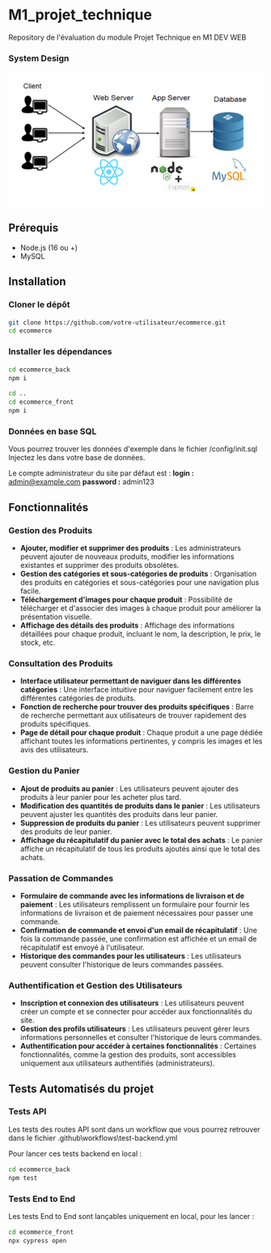# M1_projet_technique

Repository de l'évaluation du module Projet Technique en M1 DEV WEB 

### System Design

<p align="center">
  <img src="/config/System_Design.png">
</p>

## Prérequis

- Node.js (16 ou +)
- MySQL

## Installation 

### Cloner le dépôt

```bash
git clone https://github.com/votre-utilisateur/ecommerce.git
cd ecommerce
```

### Installer les dépendances 

```bash
cd ecommerce_back
npm i
```

```bash
cd ..
cd ecommerce_front
npm i
```
### Données en base SQL

Vous pourrez trouver les données d'exemple dans le fichier /config/init.sql
Injectez les dans votre base de données.

Le compte administrateur du site par défaut est :
**login :** admin@example.com
**password :** admin123

## Fonctionnalités

### Gestion des Produits

- **Ajouter, modifier et supprimer des produits** : Les administrateurs peuvent ajouter de nouveaux produits, modifier les informations existantes et supprimer des produits obsolètes.
- **Gestion des catégories et sous-catégories de produits** : Organisation des produits en catégories et sous-catégories pour une navigation plus facile.
- **Téléchargement d'images pour chaque produit** : Possibilité de télécharger et d'associer des images à chaque produit pour améliorer la présentation visuelle.
- **Affichage des détails des produits** : Affichage des informations détaillées pour chaque produit, incluant le nom, la description, le prix, le stock, etc.

### Consultation des Produits

- **Interface utilisateur permettant de naviguer dans les différentes catégories** : Une interface intuitive pour naviguer facilement entre les différentes catégories de produits.
- **Fonction de recherche pour trouver des produits spécifiques** : Barre de recherche permettant aux utilisateurs de trouver rapidement des produits spécifiques.
- **Page de détail pour chaque produit** : Chaque produit a une page dédiée affichant toutes les informations pertinentes, y compris les images et les avis des utilisateurs.

### Gestion du Panier

- **Ajout de produits au panier** : Les utilisateurs peuvent ajouter des produits à leur panier pour les acheter plus tard.
- **Modification des quantités de produits dans le panier** : Les utilisateurs peuvent ajuster les quantités des produits dans leur panier.
- **Suppression de produits du panier** : Les utilisateurs peuvent supprimer des produits de leur panier.
- **Affichage du récapitulatif du panier avec le total des achats** : Le panier affiche un récapitulatif de tous les produits ajoutés ainsi que le total des achats.

### Passation de Commandes

- **Formulaire de commande avec les informations de livraison et de paiement** : Les utilisateurs remplissent un formulaire pour fournir les informations de livraison et de paiement nécessaires pour passer une commande.
- **Confirmation de commande et envoi d'un email de récapitulatif** : Une fois la commande passée, une confirmation est affichée et un email de récapitulatif est envoyé à l'utilisateur.
- **Historique des commandes pour les utilisateurs** : Les utilisateurs peuvent consulter l'historique de leurs commandes passées.

### Authentification et Gestion des Utilisateurs

- **Inscription et connexion des utilisateurs** : Les utilisateurs peuvent créer un compte et se connecter pour accéder aux fonctionnalités du site.
- **Gestion des profils utilisateurs** : Les utilisateurs peuvent gérer leurs informations personnelles et consulter l'historique de leurs commandes.
- **Authentification pour accéder à certaines fonctionnalités** : Certaines fonctionnalités, comme la gestion des produits, sont accessibles uniquement aux utilisateurs authentifiés (administrateurs).


## Tests Automatisés du projet

### Tests API

Les tests des routes API sont dans un workflow que vous pourrez retrouver dans le fichier .github\workflows\test-backend.yml

Pour lancer ces tests backend en local :

```bash
cd ecommerce_back
npm test
```

### Tests End to End

Les tests End to End sont lançables uniquement en local, pour les lancer : 

```bash
cd ecommerce_front
npx cypress open
```


